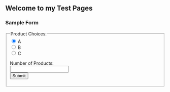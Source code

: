 ## Welcome to my Test Pages

### Sample Form

<form>
  <fieldset>
    <legend>Product Choices:</legend>
  <input type="radio" name="product" value="A" checked> A<br>
  <input type="radio" name="product" value="B"> B<br>
  <input type="radio" name="product" value="C"> C<br>
  
  Number of Products:<br> 
  <input type="text" name="num"><br>
  <input type="submit">
  </fieldset>
</form>
